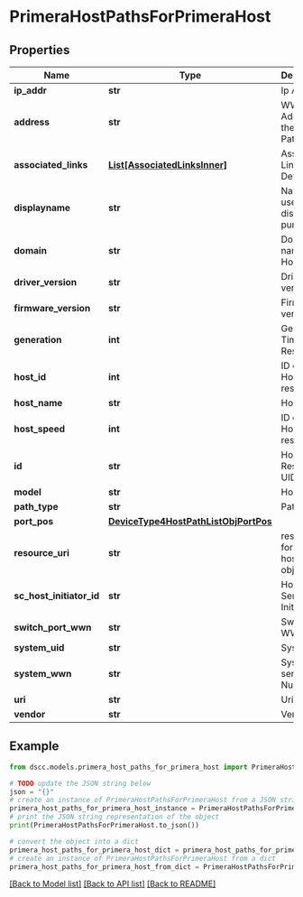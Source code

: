 # PrimeraHostPathsForPrimeraHost


## Properties

Name | Type | Description | Notes
------------ | ------------- | ------------- | -------------
**ip_addr** | **str** | Ip Address | [optional] 
**address** | **str** | WWN Address of the Host Path | [optional] 
**associated_links** | [**List[AssociatedLinksInner]**](AssociatedLinksInner.md) | Associated Links Details | [optional] 
**displayname** | **str** | Name to be used for display purposes | [optional] 
**domain** | **str** | Domain name of the Host | [optional] 
**driver_version** | **str** | Driver version    | [optional] 
**firmware_version** | **str** | Firmware version | [optional] 
**generation** | **int** | Generation Time of the Resource | [optional] 
**host_id** | **int** | ID of the Host resource | [optional] 
**host_name** | **str** | Host Name | [optional] 
**host_speed** | **int** | ID of the Host resource | [optional] 
**id** | **str** | HostPath Resource UID | [optional] 
**model** | **str** | Host Model | [optional] 
**path_type** | **str** | Path Type | [optional] 
**port_pos** | [**DeviceType4HostPathListObjPortPos**](DeviceType4HostPathListObjPortPos.md) |  | [optional] 
**resource_uri** | **str** | resourceUri for detailed hostpath object | [optional] 
**sc_host_initiator_id** | **str** | Host Service Initiator Id | [optional] 
**switch_port_wwn** | **str** | Switch Port WWN | [optional] 
**system_uid** | **str** | System Uid | [optional] 
**system_wwn** | **str** | System serial Number    | [optional] 
**uri** | **str** | Uri  | [optional] 
**vendor** | **str** | Vendor | [optional] 

## Example

```python
from dscc.models.primera_host_paths_for_primera_host import PrimeraHostPathsForPrimeraHost

# TODO update the JSON string below
json = "{}"
# create an instance of PrimeraHostPathsForPrimeraHost from a JSON string
primera_host_paths_for_primera_host_instance = PrimeraHostPathsForPrimeraHost.from_json(json)
# print the JSON string representation of the object
print(PrimeraHostPathsForPrimeraHost.to_json())

# convert the object into a dict
primera_host_paths_for_primera_host_dict = primera_host_paths_for_primera_host_instance.to_dict()
# create an instance of PrimeraHostPathsForPrimeraHost from a dict
primera_host_paths_for_primera_host_from_dict = PrimeraHostPathsForPrimeraHost.from_dict(primera_host_paths_for_primera_host_dict)
```
[[Back to Model list]](../README.md#documentation-for-models) [[Back to API list]](../README.md#documentation-for-api-endpoints) [[Back to README]](../README.md)


